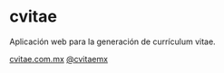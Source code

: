 cvitae
======

Aplicación web para la generación de currículum vitae.

[cvitae.com.mx](cvitae.com.mx)
[@cvitaemx](http://twitter.com/cvitaemx)